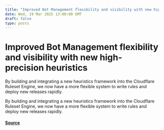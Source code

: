 ```yaml
---
title: "Improved Bot Management flexibility and visibility with new high-precision heuristics"
date: Wed, 19 Mar 2025 13:00:00 GMT
draft: false
type: posts
---
```

# Improved Bot Management flexibility and visibility with new high-precision heuristics





 By building and integrating a new heuristics framework into the Cloudflare Ruleset Engine, we now have a more flexible system to write rules and deploy new releases rapidly. 

By building and integrating a new heuristics framework into the Cloudflare Ruleset Engine, we now have a more flexible system to write rules and deploy new releases rapidly.

#### [Source](https://blog.cloudflare.com/bots-heuristics/)

